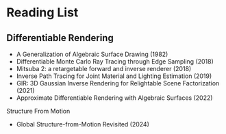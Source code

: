 # Reading List 

## Differentiable Rendering
* A Generalization of Algebraic Surface Drawing (1982)
* Differentiable Monte Carlo Ray Tracing through Edge Sampling (2018)
* Mitsuba 2: a retargetable forward and inverse renderer (2018)
* Inverse Path Tracing for Joint Material and Lighting Estimation (2019)
* GIR: 3D Gaussian Inverse Rendering for Relightable Scene Factorization (2021)
* Approximate Differentiable Rendering with Algebraic Surfaces (2022)

Structure From Motion
* Global Structure-from-Motion Revisited (2024)
